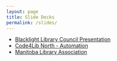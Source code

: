```yaml
---
layout: page
title: Slide Decks
permalink: /slides/
---
```


* [Blacklight Library Council Presentation](http://redlibrarian.github.io/BLlibcouncil)
* [Code4Lib North - Automation](http://redlibrarian.github.io/C4LN-Automation)
* [Manitoba Library Association](http://redlibrarian.github.io/MLC_presentation)



